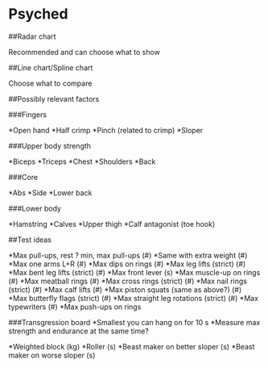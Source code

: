 Psyched
=======

##Radar chart

Recommended and can choose what to show

##Line chart/Spline chart

Choose what to compare

##Possibly relevant factors

###Fingers

*Open hand
*Half crimp
*Pinch (related to crimp)
*Sloper

###Upper body strength

*Biceps
*Triceps
*Chest
*Shoulders
*Back

###Core

*Abs
*Side
*Lower back

###Lower body

*Hamstring
*Calves
*Upper thigh
*Calf antagonist (toe hook)

##Test ideas

*Max pull-ups, rest ? min, max pull-ups (#)
*Same with extra weight (#)
*Max one arms L+R (#)
*Max dips on rings (#)
*Max leg lifts (strict) (#)
*Max bent leg lifts (strict) (#)
*Max front lever (s)
*Max muscle-up on rings (#)
*Max meatball rings (#)
*Max cross rings (strict) (#)
*Max nail rings (strict) (#)
*Max calf lifts (#)
*Max piston squats (same as above?) (#)
*Max butterfly flags (strict) (#)
*Max straight leg rotations (strict) (#)
*Max typewriters (#)
*Max push-ups on rings

###Transgression board
*Smallest you can hang on for 10 s
*Measure max strength and endurance at the same time?

*Weighted block (kg)
*Roller (s)
*Beast maker on better sloper (s)
*Beast maker on worse sloper (s)
